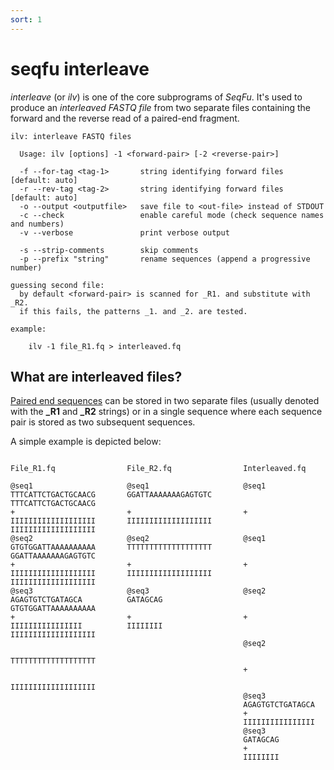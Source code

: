 ```yaml
---
sort: 1
---
```

# seqfu interleave

*interleave* (or *ilv*) is one of the core subprograms of *SeqFu*.
It's used to produce an _interleaved FASTQ file_ from two separate 
files containing the forward and the reverse read of a paired-end 
fragment.

```text
ilv: interleave FASTQ files

  Usage: ilv [options] -1 <forward-pair> [-2 <reverse-pair>]

  -f --for-tag <tag-1>       string identifying forward files [default: auto]
  -r --rev-tag <tag-2>       string identifying forward files [default: auto]
  -o --output <outputfile>   save file to <out-file> instead of STDOUT
  -c --check                 enable careful mode (check sequence names and numbers)
  -v --verbose               print verbose output

  -s --strip-comments        skip comments
  -p --prefix "string"       rename sequences (append a progressive number)

guessing second file:
  by default <forward-pair> is scanned for _R1. and substitute with _R2.
  if this fails, the patterns _1. and _2. are tested.

example:

    ilv -1 file_R1.fq > interleaved.fq
```

## What are interleaved files?

[Paired end sequences](https://www.illumina.com/science/technology/next-generation-sequencing/plan-experiments/paired-end-vs-single-read.html) can be stored in two separate files 
(usually denoted with the **_R1** and **_R2** strings) or in a single sequence where each sequence pair is 
stored as two subsequent sequences.

A simple example is depicted below:

```text

File_R1.fq                File_R2.fq                Interleaved.fq

@seq1                     @seq1                     @seq1
TTTCATTCTGACTGCAACG       GGATTAAAAAAAGAGTGTC       TTTCATTCTGACTGCAACG
+                         +                         +
IIIIIIIIIIIIIIIIIII       IIIIIIIIIIIIIIIIIII       IIIIIIIIIIIIIIIIIII
@seq2                     @seq2                     @seq1
GTGTGGATTAAAAAAAAAA       TTTTTTTTTTTTTTTTTTT       GGATTAAAAAAAGAGTGTC
+                         +                         +
IIIIIIIIIIIIIIIIIII       IIIIIIIIIIIIIIIIIII       IIIIIIIIIIIIIIIIIII
@seq3                     @seq3                     @seq2 
AGAGTGTCTGATAGCA          GATAGCAG                  GTGTGGATTAAAAAAAAAA
+                         +                         +
IIIIIIIIIIIIIIII          IIIIIIII                  IIIIIIIIIIIIIIIIIII
                                                    @seq2
                                                    TTTTTTTTTTTTTTTTTTT
                                                    +
                                                    IIIIIIIIIIIIIIIIIII
                                                    @seq3
                                                    AGAGTGTCTGATAGCA
                                                    +
                                                    IIIIIIIIIIIIIIII
                                                    @seq3
                                                    GATAGCAG
                                                    +
                                                    IIIIIIII
```